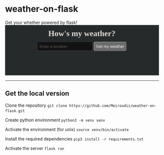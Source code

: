 # weather-on-flask
Get your whether powered by flask!
![Weather](./assets/images/sample_site.png "sample demo")

---
## Get the local version
Clone the repository
`git clone https://github.com/Meiroudii/weather-on-flask.git`

Create python environment
`python3 -m venv venv`

Activate the environment (for unix)
`source venv/bin/activate`

Install the required dependencies
`pip3 install -r requirements.txt`

Activate the server
`flask run`
